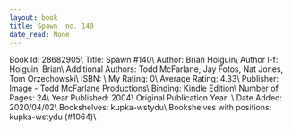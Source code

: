 ```yaml
---
layout: book
title: Spawn  no. 140
date_read: None
---
```


Book Id: 28682905\ 
Title: Spawn #140\ 
Author: Brian Holguin\ 
Author l-f: Holguin, Brian\ 
Additional Authors: Todd McFarlane, Jay Fotos, Nat Jones, Tom Orzechowski\ 
ISBN: \ 
My Rating: 0\ 
Average Rating: 4.33\ 
Publisher: Image - Todd McFarlane Productions\ 
Binding: Kindle Edition\ 
Number of Pages: 24\ 
Year Published: 2004\ 
Original Publication Year: \ 
Date Added: 2020/04/02\ 
Bookshelves: kupka-wstydu\ 
Bookshelves with positions: kupka-wstydu (#1064)\ 

